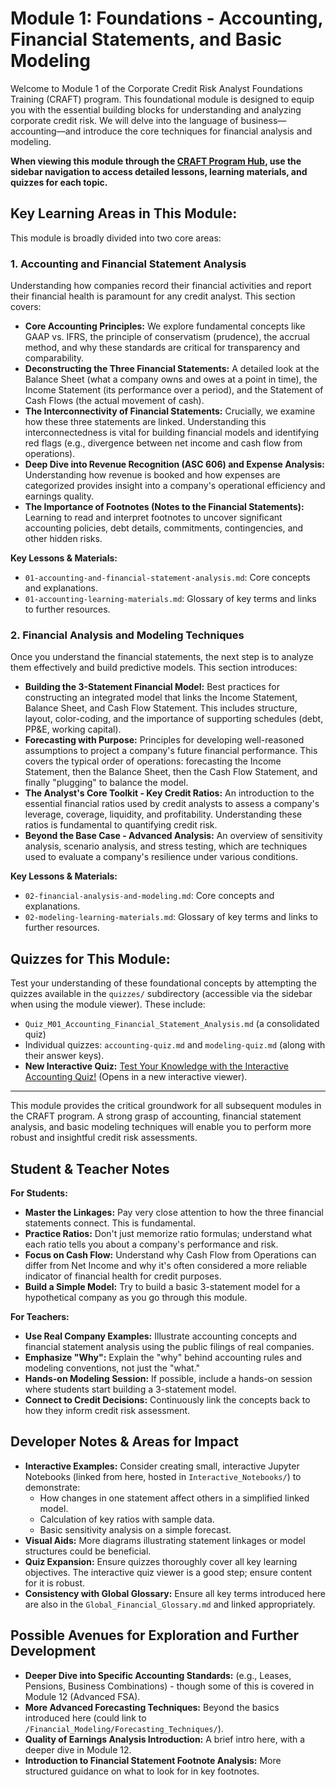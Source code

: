 # Module 1: Foundations - Accounting, Financial Statements, and Basic Modeling

Welcome to Module 1 of the Corporate Credit Risk Analyst Foundations Training (CRAFT) program. This foundational module is designed to equip you with the essential building blocks for understanding and analyzing corporate credit risk. We will delve into the language of business—accounting—and introduce the core techniques for financial analysis and modeling.

**When viewing this module through the [CRAFT Program Hub](../../index.html), use the sidebar navigation to access detailed lessons, learning materials, and quizzes for each topic.**

## Key Learning Areas in This Module:

This module is broadly divided into two core areas:

### 1. Accounting and Financial Statement Analysis
Understanding how companies record their financial activities and report their financial health is paramount for any credit analyst. This section covers:
*   **Core Accounting Principles:** We explore fundamental concepts like GAAP vs. IFRS, the principle of conservatism (prudence), the accrual method, and why these standards are critical for transparency and comparability.
*   **Deconstructing the Three Financial Statements:** A detailed look at the Balance Sheet (what a company owns and owes at a point in time), the Income Statement (its performance over a period), and the Statement of Cash Flows (the actual movement of cash).
*   **The Interconnectivity of Financial Statements:** Crucially, we examine how these three statements are linked. Understanding this interconnectedness is vital for building financial models and identifying red flags (e.g., divergence between net income and cash flow from operations).
*   **Deep Dive into Revenue Recognition (ASC 606) and Expense Analysis:** Understanding how revenue is booked and how expenses are categorized provides insight into a company's operational efficiency and earnings quality.
*   **The Importance of Footnotes (Notes to the Financial Statements):** Learning to read and interpret footnotes to uncover significant accounting policies, debt details, commitments, contingencies, and other hidden risks.

**Key Lessons & Materials:**
*   `01-accounting-and-financial-statement-analysis.md`: Core concepts and explanations.
*   `01-accounting-learning-materials.md`: Glossary of key terms and links to further resources.

### 2. Financial Analysis and Modeling Techniques
Once you understand the financial statements, the next step is to analyze them effectively and build predictive models. This section introduces:
*   **Building the 3-Statement Financial Model:** Best practices for constructing an integrated model that links the Income Statement, Balance Sheet, and Cash Flow Statement. This includes structure, layout, color-coding, and the importance of supporting schedules (debt, PP&E, working capital).
*   **Forecasting with Purpose:** Principles for developing well-reasoned assumptions to project a company's future financial performance. This covers the typical order of operations: forecasting the Income Statement, then the Balance Sheet, then the Cash Flow Statement, and finally "plugging" to balance the model.
*   **The Analyst's Core Toolkit - Key Credit Ratios:** An introduction to the essential financial ratios used by credit analysts to assess a company's leverage, coverage, liquidity, and profitability. Understanding these ratios is fundamental to quantifying credit risk.
*   **Beyond the Base Case - Advanced Analysis:** An overview of sensitivity analysis, scenario analysis, and stress testing, which are techniques used to evaluate a company's resilience under various conditions.

**Key Lessons & Materials:**
*   `02-financial-analysis-and-modeling.md`: Core concepts and explanations.
*   `02-modeling-learning-materials.md`: Glossary of key terms and links to further resources.

## Quizzes for This Module:
Test your understanding of these foundational concepts by attempting the quizzes available in the `quizzes/` subdirectory (accessible via the sidebar when using the module viewer). These include:
*   `Quiz_M01_Accounting_Financial_Statement_Analysis.md` (a consolidated quiz)
*   Individual quizzes: `accounting-quiz.md` and `modeling-quiz.md` (along with their answer keys).
*   **New Interactive Quiz:** [Test Your Knowledge with the Interactive Accounting Quiz!](../../../quiz_viewer.html?quizfile=corporate-credit-risk-analyst-training/modules/01-foundations/quizzes/temp_accounting_quiz_for_parser.md&answerfile=corporate-credit-risk-analyst-training/modules/01-foundations/quizzes/accounting-quiz-answers.md) (Opens in a new interactive viewer).

---
This module provides the critical groundwork for all subsequent modules in the CRAFT program. A strong grasp of accounting, financial statement analysis, and basic modeling techniques will enable you to perform more robust and insightful credit risk assessments.

<!-- Machine-readable indexing comment -->
<!-- Index: CRAFT Module 01; Topics: Accounting Principles, Financial Statement Analysis, 3-Statement Model, Financial Ratios, Forecasting Basics -->

## Student & Teacher Notes

**For Students:**
*   **Master the Linkages:** Pay very close attention to how the three financial statements connect. This is fundamental.
*   **Practice Ratios:** Don't just memorize ratio formulas; understand what each ratio tells you about a company's performance and risk.
*   **Focus on Cash Flow:** Understand why Cash Flow from Operations can differ from Net Income and why it's often considered a more reliable indicator of financial health for credit purposes.
*   **Build a Simple Model:** Try to build a basic 3-statement model for a hypothetical company as you go through this module.

**For Teachers:**
*   **Use Real Company Examples:** Illustrate accounting concepts and financial statement analysis using the public filings of real companies.
*   **Emphasize "Why":** Explain the "why" behind accounting rules and modeling conventions, not just the "what."
*   **Hands-on Modeling Session:** If possible, include a hands-on session where students start building a 3-statement model.
*   **Connect to Credit Decisions:** Continuously link the concepts back to how they inform credit risk assessment.

## Developer Notes & Areas for Impact

*   **Interactive Examples:** Consider creating small, interactive Jupyter Notebooks (linked from here, hosted in `Interactive_Notebooks/`) to demonstrate:
    *   How changes in one statement affect others in a simplified linked model.
    *   Calculation of key ratios with sample data.
    *   Basic sensitivity analysis on a simple forecast.
*   **Visual Aids:** More diagrams illustrating statement linkages or model structures could be beneficial.
*   **Quiz Expansion:** Ensure quizzes thoroughly cover all key learning objectives. The interactive quiz viewer is a good step; ensure content for it is robust.
*   **Consistency with Global Glossary:** Ensure all key terms introduced here are also in the `Global_Financial_Glossary.md` and linked appropriately.

## Possible Avenues for Exploration and Further Development

*   **Deeper Dive into Specific Accounting Standards:** (e.g., Leases, Pensions, Business Combinations) - though some of this is covered in Module 12 (Advanced FSA).
*   **More Advanced Forecasting Techniques:** Beyond the basics introduced here (could link to `/Financial_Modeling/Forecasting_Techniques/`).
*   **Quality of Earnings Analysis Introduction:** A brief intro here, with a deeper dive in Module 12.
*   **Introduction to Financial Statement Footnote Analysis:** More structured guidance on what to look for in key footnotes.
